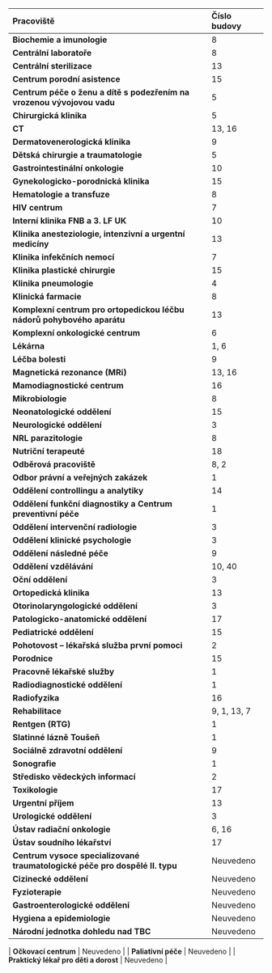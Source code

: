 | Pracoviště | Číslo budovy |
| :--- | :--- |
| **Biochemie a imunologie** | 8 |
| **Centrální laboratoře** | 8 |
| **Centrální sterilizace** | 13 |
| **Centrum porodní asistence** | 15 |
| **Centrum péče o ženu a dítě s podezřením na vrozenou vývojovou vadu** | 5 |
| **Chirurgická klinika** | 5 |
| **CT** | 13, 16 |
| **Dermatovenerologická klinika** | 9 |
| **Dětská chirurgie a traumatologie** | 5 |
| **Gastrointestinální onkologie** | 10 |
| **Gynekologicko-porodnická klinika** | 15 |
| **Hematologie a transfuze** | 8 |
| **HIV centrum** | 7 |
| **Interní klinika FNB a 3. LF UK** | 10 |
| **Klinika anesteziologie, intenzivní a urgentní medicíny** | 13 |
| **Klinika infekčních nemocí** | 7 |
| **Klinika plastické chirurgie** | 15 |
| **Klinika pneumologie** | 4 |
| **Klinická farmacie** | 8 |
| **Komplexní centrum pro ortopedickou léčbu nádorů pohybového aparátu** | 13 |
| **Komplexní onkologické centrum** | 6 |
| **Lékárna** | 1, 6 |
| **Léčba bolesti** | 9 |
| **Magnetická rezonance (MRi)** | 13, 16 |
| **Mamodiagnostické centrum** | 16 |
| **Mikrobiologie** | 8 |
| **Neonatologické oddělení** | 15 |
| **Neurologické oddělení** | 3 |
| **NRL parazitologie** | 8 |
| **Nutriční terapeuté** | 18 |
| **Odběrová pracoviště** | 8, 2 |
| **Odbor právní a veřejných zakázek** | 1 |
| **Oddělení controllingu a analytiky** | 14 |
| **Oddělení funkční diagnostiky a Centrum preventivní péče** | 1 |
| **Oddělení intervenční radiologie** | 3 |
| **Oddělení klinické psychologie** | 3 |
| **Oddělení následné péče** | 9 |
| **Oddělení vzdělávání** | 10, 40 |
| **Oční oddělení** | 3 |
| **Ortopedická klinika** | 13 |
| **Otorinolaryngologické oddělení** | 3 |
| **Patologicko-anatomické oddělení** | 17 |
| **Pediatrické oddělení** | 15 |
| **Pohotovost – lékařská služba první pomoci** | 2 |
| **Porodnice** | 15 |
| **Pracovně lékařské služby** | 1 |
| **Radiodiagnostické oddělení** | 1 |
| **Radiofyzika** | 16 |
| **Rehabilitace** | 9, 1, 13, 7 |
| **Rentgen (RTG)** | 1 |
| **Slatinné lázně Toušeň** | 1 |
| **Sociálně zdravotní oddělení** | 9 |
| **Sonografie** | 1 |
| **Středisko vědeckých informací** | 2 |
| **Toxikologie** | 17 |
| **Urgentní příjem** | 13 |
| **Urologické oddělení** | 3 |
| **Ústav radiační onkologie** | 6, 16 |
| **Ústav soudního lékařství** | 17 |
| **Centrum vysoce specializované traumatologické péče pro dospělé II. typu** | Neuvedeno |
| **Cizinecké oddělení** | Neuvedeno |ф
| **Fyzioterapie** | Neuvedeno |
| **Gastroenterologické oddělení** | Neuvedeno |
| **Hygiena a epidemiologie** | Neuvedeno |
| **Národní jednotka dohledu nad TBC** | Neuvedeno |


| **Očkovací centrum** | Neuvedeno |
| **Paliativní péče** | Neuvedeno |
| **Praktický lékař pro děti a dorost** | Neuvedeno |